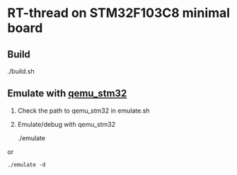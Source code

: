 # RT-thread on STM32F103C8 minimal board

## Build

./build.sh

## Emulate with [qemu\_stm32][1]

1. Check the path to qemu\_stm32 in emulate.sh
2. Emulate/debug with qemu\_stm32


    ./emulate

or

    ./emulate -d

[1]: https://github.com/beckus/qemu_stm32

